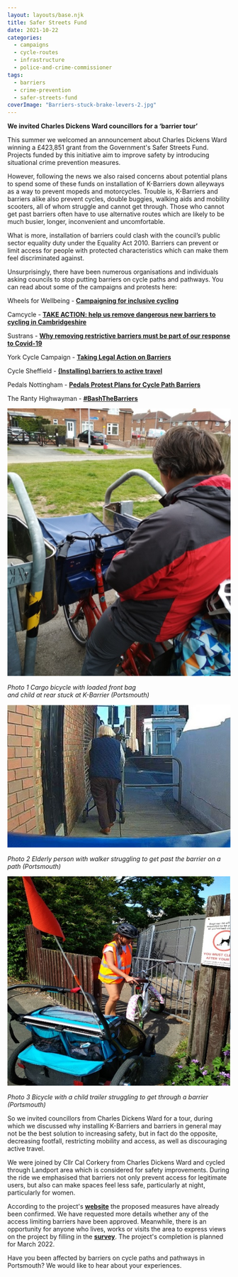 ```yaml
---
layout: layouts/base.njk
title: Safer Streets Fund
date: 2021-10-22
categories: 
  - campaigns
  - cycle-routes
  - infrastructure
  - police-and-crime-commissioner
tags: 
  - barriers
  - crime-prevention
  - safer-streets-fund
coverImage: "Barriers-stuck-brake-levers-2.jpg"
---
```


**We invited Charles Dickens Ward councillors for a ‘barrier tour’**

This summer we welcomed an announcement about Charles Dickens Ward winning a £423,851 grant from the Government's Safer Streets Fund. Projects funded by this initiative aim to improve safety by introducing situational crime prevention measures.

However, following the news we also raised concerns about potential plans to spend some of these funds on installation of K-Barriers down alleyways as a way to prevent mopeds and motorcycles. Trouble is, K-Barriers and barriers alike also prevent cycles, double buggies, walking aids and mobility scooters, all of whom struggle and cannot get through. Those who cannot get past barriers often have to use alternative routes which are likely to be much busier, longer, inconvenient and uncomfortable.

What is more, installation of barriers could clash with the council’s public sector equality duty under the Equality Act 2010. Barriers can prevent or limit access for people with protected characteristics which can make them feel discriminated against.

Unsurprisingly, there have been numerous organisations and individuals asking councils to stop putting barriers on cycle paths and pathways. You can read about some of the campaigns and protests here:

Wheels for Wellbeing - [**Campaigning for inclusive cycling**](https://wheelsforwellbeing.org.uk/bash-the-barriers/)

Camcycle - [**TAKE ACTION: help us remove dangerous new barriers to cycling in Cambridgeshire**](https://www.camcycle.org.uk/blog/2021/02/take-action-remove-barriers-to-cycling-in-cambridgeshire/)

Sustrans - [**Why removing restrictive barriers must be part of our response to Covid-19**](https://www.sustrans.org.uk/our-blog/opinion/2020/june/why-removing-restrictive-barriers-must-be-part-of-our-response-to-covid-19)

York Cycle Campaign - [**Taking Legal Action on Barriers**](https://yorkcyclecampaign.bike/2021/03/20/taking-legal-action-on-barriers/)

Cycle Sheffield - [**(Installing) barriers to active travel**](https://www.cyclesheffield.org.uk/2017/01/04/barriers-on-cycle-paths/)

Pedals Nottingham - [**Pedals Protest Plans for Cycle Path Barriers**](http://pedals.org.uk/2019/05/05/pedals-protest-plans-for-cycle-path-barriers/)

The Ranty Highwayman - [**#BashTheBarriers**](https://therantyhighwayman.blogspot.com/2016/01/bashthebarriers.html)

![](images/Untitled.jpg)

_Photo 1 Cargo bicycle with loaded front bag_  
_and child at rear stuck at K-Barrier (Portsmouth)_

![](images/Barriers-Elderly.jpg)

_Photo 2 Elderly person with walker struggling to get past the barrier on a path (Portsmouth)_

![](images/Barriers-Trailer.jpg)

  
_Photo 3 Bicycle with a child trailer struggling to get through a barrier (Portsmouth)_

So we invited councillors from Charles Dickens Ward for a tour, during which we discussed why installing K-Barriers and barriers in general may not be the best solution to increasing safety, but in fact do the opposite, decreasing footfall, restricting mobility and access, as well as discouraging active travel.

We were joined by Cllr Cal Corkery from Charles Dickens Ward and cycled through Landport area which is considered for safety improvements. During the ride we emphasised that barriers not only prevent access for legitimate users, but also can make spaces feel less safe, particularly at night, particularly for women.

According to the project's **[website](https://www.hampshire-pcc.gov.uk/get-involved/taking-action/safer-streets/portsmouth-2021)** the proposed measures have already been confirmed. We have requested more details whether any of the access limiting barriers have been approved. Meanwhile, there is an opportunity for anyone who lives, works or visits the area to express views on the project by filling in the [**survey**](https://survey.alchemer.eu/s3/90366813/Safer-Streets-Fund-2). The project's completion is planned for March 2022.

Have you been affected by barriers on cycle paths and pathways in Portsmouth? We would like to hear about your experiences.
